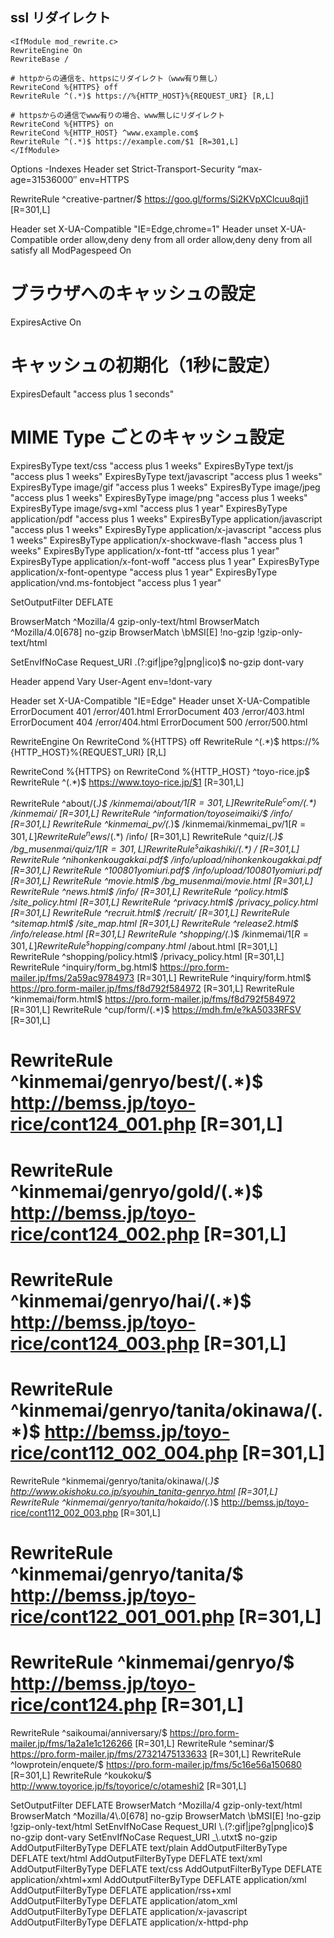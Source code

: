 ## ssl リダイレクト
```
<IfModule mod_rewrite.c>
RewriteEngine On
RewriteBase /
 
# httpからの通信を、httpsにリダイレクト（www有り無し）
RewriteCond %{HTTPS} off
RewriteRule ^(.*)$ https://%{HTTP_HOST}%{REQUEST_URI} [R,L]

# httpsからの通信でwww有りの場合、www無しにリダイレクト
RewriteCond %{HTTPS} on
RewriteCond %{HTTP_HOST} ^www.example.com$
RewriteRule ^(.*)$ https://example.com/$1 [R=301,L]
</IfModule>
```


Options -Indexes
Header set Strict-Transport-Security “max-age=31536000″ env=HTTPS

RewriteRule ^creative-partner/$ https://goo.gl/forms/Si2KVpXClcuu8qji1 [R=301,L]


<IfModule mod_headers.c>
  Header set X-UA-Compatible "IE=Edge,chrome=1"
  <FilesMatch ";\.(js|css|gif|png|jpe?g|pdf|xml|oga|ogg|m4a|ogv|mp4|m4v|webm|svg|svgz|eot|ttf|otf|woff|ico|webp|appcache|manifest|htc|crx|xpi|safariextz|vcf)$">
    Header unset X-UA-Compatible
  </FilesMatch>
</IfModule>
<files wp-config.php>
order allow,deny
deny from all
</files>
<Files ~ "^.*\.([Hh][Tt][Aa])">
order allow,deny
deny from all
satisfy all
</Files>
ModPagespeed On


# ブラウザへのキャッシュの設定
<IfModule mod_expires.c>
  ExpiresActive On

  # キャッシュの初期化（1秒に設定）
  ExpiresDefault "access plus 1 seconds"

  # MIME Type ごとのキャッシュ設定
  ExpiresByType text/css "access plus 1 weeks"
  ExpiresByType text/js "access plus 1 weeks"
  ExpiresByType text/javascript "access plus 1 weeks"
  ExpiresByType image/gif "access plus 1 weeks"
  ExpiresByType image/jpeg "access plus 1 weeks"
  ExpiresByType image/png "access plus 1 weeks"
  ExpiresByType image/svg+xml "access plus 1 year"
  ExpiresByType application/pdf "access plus 1 weeks"
  ExpiresByType application/javascript "access plus 1 weeks"
  ExpiresByType application/x-javascript "access plus 1 weeks"
  ExpiresByType application/x-shockwave-flash "access plus 1 weeks"
  ExpiresByType application/x-font-ttf "access plus 1 year"
  ExpiresByType application/x-font-woff "access plus 1 year"
  ExpiresByType application/x-font-opentype "access plus 1 year"
  ExpiresByType application/vnd.ms-fontobject "access plus 1 year"
</IfModule>

<IfModule mod_deflate.c>
SetOutputFilter DEFLATE

BrowserMatch ^Mozilla/4 gzip-only-text/html
BrowserMatch ^Mozilla/4\.0[678] no-gzip
BrowserMatch \bMSI[E] !no-gzip !gzip-only-text/html

SetEnvIfNoCase Request_URI \.(?:gif|jpe?g|png|ico)$ no-gzip dont-vary

Header append Vary User-Agent env=!dont-vary
</IfModule>


<IfModule mod_headers.c>
  Header set X-UA-Compatible "IE=Edge"
  <FilesMatch ";\.(js|css|gif|png|jpe?g|pdf|xml|oga|ogg|m4a|ogv|mp4|m4v|webm|svg|svgz|eot|ttf|otf|woff|ico|webp|appcache|manifest|htc|crx|xpi|safariextz|vcf)$">
    Header unset X-UA-Compatible
  </FilesMatch>
</IfModule>
ErrorDocument 401 /error/401.html
ErrorDocument 403 /error/403.html
ErrorDocument 404 /error/404.html
ErrorDocument 500 /error/500.html

RewriteEngine On
RewriteCond %{HTTPS} off
RewriteRule ^(.*)$ https://%{HTTP_HOST}%{REQUEST_URI} [R,L]

RewriteCond %{HTTPS} on
RewriteCond %{HTTP_HOST} ^toyo-rice.jp$
RewriteRule ^(.*)$ https://www.toyo-rice.jp/$1 [R=301,L]

RewriteRule ^about/(.*)$ /kinmemai/about/$1 [R=301,L]
RewriteRule ^com/(.*)$ /kinmemai/ [R=301,L]
RewriteRule ^information/toyoseimaiki/$ /info/ [R=301,L]
RewriteRule ^kinmemai_pv/(.*)$ /kinmemai/kinmemai_pv/$1 [R=301,L]
RewriteRule ^news/(.*)$ /info/ [R=301,L]
RewriteRule ^quiz/(.*)$ /bg_musenmai/quiz/$1 [R=301,L]
RewriteRule ^saikashiki/(.*)$ / [R=301,L]
RewriteRule ^nihonkenkougakkai.pdf$ /info/upload/nihonkenkougakkai.pdf [R=301,L]
RewriteRule ^100801yomiuri.pdf$ /info/upload/100801yomiuri.pdf [R=301,L]
RewriteRule ^movie.html$ /bg_musenmai/movie.html [R=301,L]
RewriteRule ^news.html$ /info/ [R=301,L]
RewriteRule ^policy.html$ /site_policy.html [R=301,L]
RewriteRule ^privacy.html$ /privacy_policy.html [R=301,L]
RewriteRule ^recruit.html$ /recruit/ [R=301,L]
RewriteRule ^sitemap.html$ /site_map.html [R=301,L]
RewriteRule ^release2.html$ /info/release.html [R=301,L]
RewriteRule ^shopping/(.*)$ /kinmemai/$1 [R=301,L]
RewriteRule ^shopping/company.html$ /about.html [R=301,L]
RewriteRule ^shopping/policy.html$ /privacy_policy.html [R=301,L]
RewriteRule ^inquiry/form_bg.html$ https://pro.form-mailer.jp/fms/2a59ac9784973 [R=301,L]
RewriteRule ^inquiry/form.html$ https://pro.form-mailer.jp/fms/f8d792f584972 [R=301,L]
RewriteRule ^kinmemai/form.html$ https://pro.form-mailer.jp/fms/f8d792f584972 [R=301,L]
RewriteRule ^cup/form/(.*)$ https://mdh.fm/e?kA5033RFSV [R=301,L]
# RewriteRule ^kinmemai/genryo/best/(.*)$ http://bemss.jp/toyo-rice/cont124_001.php [R=301,L]
# RewriteRule ^kinmemai/genryo/gold/(.*)$ http://bemss.jp/toyo-rice/cont124_002.php [R=301,L]
# RewriteRule ^kinmemai/genryo/hai/(.*)$ http://bemss.jp/toyo-rice/cont124_003.php [R=301,L]
# RewriteRule ^kinmemai/genryo/tanita/okinawa/(.*)$ http://bemss.jp/toyo-rice/cont112_002_004.php [R=301,L]
RewriteRule ^kinmemai/genryo/tanita/okinawa/(.*)$ http://www.okishoku.co.jp/syouhin_tanita-genryo.html [R=301,L]
RewriteRule ^kinmemai/genryo/tanita/hokaido/(.*)$ http://bemss.jp/toyo-rice/cont112_002_003.php [R=301,L]
# RewriteRule ^kinmemai/genryo/tanita/$ http://bemss.jp/toyo-rice/cont122_001_001.php [R=301,L]
# RewriteRule ^kinmemai/genryo/$ http://bemss.jp/toyo-rice/cont124.php [R=301,L]
RewriteRule ^saikoumai/anniversary/$ https://pro.form-mailer.jp/fms/1a2a1e1c126266 [R=301,L]
RewriteRule ^seminar/$ https://pro.form-mailer.jp/fms/27321475133633 [R=301,L]
RewriteRule ^lowprotein/enquete/$ https://pro.form-mailer.jp/fms/5c16e56a150680 [R=301,L]
RewriteRule ^koukoku/$ http://www.toyorice.jp/fs/toyorice/c/otameshi2 [R=301,L]


<IfModule mod_deflate.c>
SetOutputFilter DEFLATE
BrowserMatch ^Mozilla/4 gzip-only-text/html
BrowserMatch ^Mozilla/4\.0[678] no-gzip
BrowserMatch \bMSI[E] !no-gzip !gzip-only-text/html
SetEnvIfNoCase Request_URI \.(?:gif|jpe?g|png|ico)$ no-gzip dont-vary
SetEnvIfNoCase Request_URI _\.utxt$ no-gzip
AddOutputFilterByType DEFLATE text/plain
AddOutputFilterByType DEFLATE text/html
AddOutputFilterByType DEFLATE text/xml
AddOutputFilterByType DEFLATE text/css
AddOutputFilterByType DEFLATE application/xhtml+xml
AddOutputFilterByType DEFLATE application/xml
AddOutputFilterByType DEFLATE application/rss+xml
AddOutputFilterByType DEFLATE application/atom_xml
AddOutputFilterByType DEFLATE application/x-javascript
AddOutputFilterByType DEFLATE application/x-httpd-php
</IfModule>
